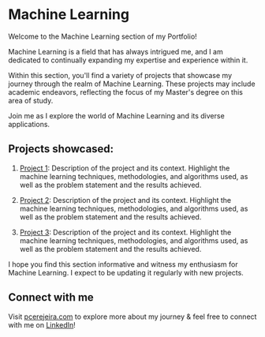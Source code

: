 # Machine Learning

Welcome to the Machine Learning section of my Portfolio!

Machine Learning is a field that has always intrigued me, and I am dedicated to continually expanding my expertise and experience within it.

Within this section, you'll find a variety of projects that showcase my journey through the realm of Machine Learning. These projects may include academic endeavors, reflecting the focus of my Master's degree on this area of study.

Join me as I explore the world of Machine Learning and its diverse applications.

## Projects showcased:

1. [Project 1](./project1): Description of the project and its context. Highlight the machine learning techniques, methodologies, and algorithms used, as well as the problem statement and the results achieved.

2. [Project 2](./project2): Description of the project and its context. Highlight the machine learning techniques, methodologies, and algorithms used, as well as the problem statement and the results achieved.

3. [Project 3](./project3): Description of the project and its context. Highlight the machine learning techniques, methodologies, and algorithms used, as well as the problem statement and the results achieved.


I hope you find this section informative and witness my enthusiasm for Machine Learning. I expect to be updating it regularly with new projects.

## Connect with me

Visit [pcerejeira.com](https://pcerejeira.com) to explore more about my journey & feel free to connect with me on [LinkedIn](https://www.linkedin.com/in/pedrocerejeira/)!
